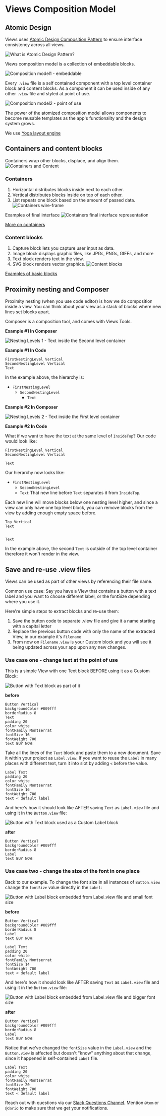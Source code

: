 # Views Composition Model

## Atomic Design

Views uses [Atomic Design Composition Pattern](http://patternlab.io/) to ensure
interface consistency across all views.

![What is Atomic Design Pattern?](atomic-design.jpg)

Views composition model is a collection of embeddable blocks.

![Composition model1 - embeddable](BlocksComposition1.jpg)

Every `.view` file is a self contained component with a top level container block and content blocks.
As a component it can be used inside of any other `.view` file and styled at point of use.

![Composition model2 - point of use](BlocksComposition2.jpg)

The power of the atomized composition model allows components to become reusable templates as the
app's functionality and the design system grows.

We use [Yoga layout engine](https://github.com/facebook/yoga)

## Containers and content blocks

Containers wrap other blocks, displace, and align them.
![Containers and Content](containerscontent.jpg)

### Containers

1.  Horizontal distributes blocks inside next to each other.
2.  Vertical distributes blocks inside on top of each other.
3.  List repeats one block based on the amount of passed data.
    ![Containers wire-frame](containers.jpg)

Examples of final interface
![Containers final interface representation](containersFinal.jpg)

[More on containers](../Blocks/README.md)

### Content blocks

1.  Capture block lets you capture user input as data.
2.  Image block displays graphic files, like JPGs, PNGs, GIFFs, and more
3.  Text block renders text in the view.
4.  SVG block renders vector graphics.
    ![Content blocks](contentblocks.jpg)

[Examples of basic blocks](../Blocks/README.md)

## Proximity nesting and Composer

Proximity nesting (when you use code editor) is how we do composition inside a view.
You can think about your view as a stack of blocks where new lines set blocks apart.

Composer is a composition tool, and comes with Views Tools.

**Example #1 In Composer**

![Nesting Levels 1 - Text inside the Second level container](nesting1.png)

**Example #1 In Code**

```views
FirstNestingLevel Vertical
SecondNestingLevel Vertical
Text
```

In the example above, the hierarchy is:

* `FirstNestingLevel`
  * `SecondNestingLevel`
    * `Text`

**Example #2 In Composer**

![Nesting Levels 2 - Text inside the First level container](nesting2.png)

**Example #2 In Code**

What if we want to have the text at the same level of `InsideTop`? Our code
would look like:

```views
FirstNestingLevel Vertical
SecondNestingLevel Vertical

Text
```

Our hierarchy now looks like:

* `FirstNestingLevel`
  * `SecondNestingLevel`
  * `Text`
    That new line before `Text` separates it from `InsideTop`.

Each new line will move blocks below one nesting level higher, and since a view
can only have one top level block, you can remove blocks from the view by adding
enough empty space before.

```
Top Vertical
Text


Text
```

In the example above, the second `Text` is outside of the top level container
therefore it won't render in the view.

## Save and re-use .view files

Views can be used as part of other views by referencing their file name.

Common use case: Say you have a View that contains a button with a text label and
you want to choose different label, or the fontSize depending where you use it.

Here're simple steps to extract blocks and re-use them:

1.  Save the button code to separate .view file and give it a name
    starting with a capital letter
2.  Replace the previous button code with only the name of the extracted View,
    in our example it's `Filename`
3.  From now on `Filename.view` is your Custom block and you will
    see it being updated across your app upon any new changes.

### Use case one - change text at the point of use

This is a simple View with one Text block BEFORE using it as a Custom Block:

![Button with Text block as part of it](reuse1.png)

**before**

```views
Button Vertical
backgroundColor #009fff
borderRadius 8
Text
padding 20
color white
fontFamily Montserrat
fontSize 16
fontWeight 700
text BUY NOW!
```

Take all the lines of the `Text` block and paste them to a new document. Save it
within your project as `Label.view`. If you want to reuse the `Label` in many places with
different text, turn it into slot by adding `<` before the value.

```views
Label Text
padding 20
color white
fontFamily Montserrat
fontSize 16
fontWeight 700
text < default label
```

And here's how it should look like AFTER saving `Text` as `Label.view` file
and using it in the `Button.view` file:

![Button with Text block used as a Custom Label block](reuse2.png)

**after**

```views
Button Vertical
backgroundColor #009fff
borderRadius 8
Label
text BUY NOW!
```

### Use case two - change the size of the font in one place

Back to our example. To change the font size in all instances of `Button.view`
change the `fontSize` value directly in the `Label`:

![Button with Label block embedded from Label.view file and small font size](reuse3.png)

**before**

```views
Button Vertical
backgroundColor #009fff
borderRadius 8
Label
text BUY NOW!
```

```views
Label Text
padding 20
color white
fontFamily Montserrat
fontSize 14
fontWeight 700
text < default label
```

And here's how it should look like AFTER saving `Text` as `Label.view` file
and using it in the `Button.view` file:

![Button with Label block embedded from Label.view file and bigger font size](reuse4.png)

**after**

```views
Button Vertical
backgroundColor #009fff
borderRadius 8
Label
text BUY NOW!
```

Notice that we've changed the `fontSize` value in the `Label.view` and the `Button.view`
is affected but doesn't "know" anything about that change, since it happened in self-contained
`Label` file.

```views
Label Text
padding 20
color white
fontFamily Montserrat
fontSize 20
fontWeight 700
text < default label
```

Reach out with questions via our [Slack Questions Channel](https://slack.viewsdx.com/).
Mention `@tom` or `@dario` to make sure that we get your notifications.
